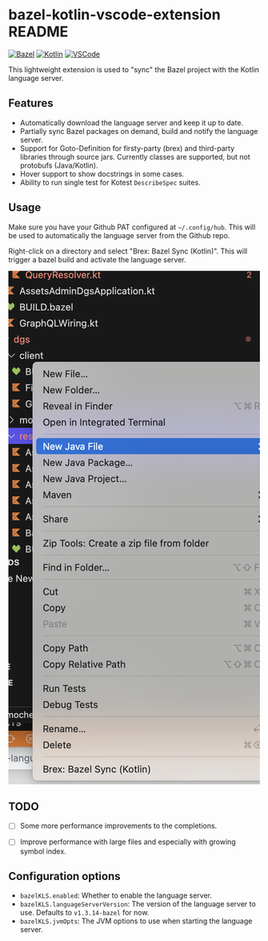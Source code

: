 # bazel-kotlin-vscode-extension README
[![Bazel][bazel-img]][bazel-url] [![Kotlin][kotlin-img]][kotlin-url] [![VSCode][vscode-img]][vscode-url]

[bazel-img]: https://img.shields.io/badge/build%20with-Bazel-43A047.svg
[bazel-url]: https://bazel.build
[kotlin-img]: https://img.shields.io/badge/kotlin-%237F52FF.svg?style=flat&logo=kotlin&logoColor=white
[kotlin-url]: https://kotlinlang.org
[vscode-img]: https://img.shields.io/badge/VSCode-0078D4?style=flat&logo=visual%20studio%20code&logoColor=white
[vscode-url]: https://code.visualstudio.com

This lightweight extension is used to "sync" the Bazel project with the Kotlin language server. 

## Features

- Automatically download the language server and keep it up to date.
- Partially sync Bazel packages on demand, build and notify the language server.
- Support for Goto-Definition for firsty-party (brex) and third-party libraries through source jars. Currently classes are supported, but not protobufs (Java/Kotlin).
- Hover support to show docstrings in some cases.
- Ability to run single test for Kotest `DescribeSpec` suites.

## Usage

Make sure you have your Github PAT configured at `~/.config/hub`. This will be used to automatically the language server from the Github repo.

Right-click on a directory and select "Brex: Bazel Sync (Kotlin)". This will trigger a bazel build and activate the language server.

![image](./resources/usage.png)

## TODO

- [ ] Some more performance improvements to the completions.
- [ ] Improve performance with large files and especially with growing symbol index.


## Configuration options

- `bazelKLS.enabled`: Whether to enable the language server.
- `bazelKLS.languageServerVersion`: The version of the language server to use. Defaults to `v1.3.14-bazel` for now.
- `bazelKLS.jvmOpts`: The JVM options to use when starting the language server.
